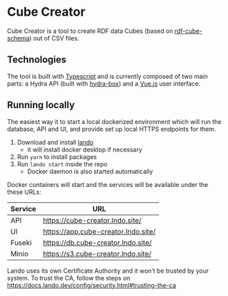 
# Cube Creator

Cube Creator is a tool to create RDF data Cubes (based on
[rdf-cube-schema](https://github.com/zazuko/rdf-cube-schema)) out of CSV files.

## Technologies

The tool is built with [Typescript](https://www.typescriptlang.org/) and is
currently composed of two main parts: a Hydra API (built with
[hydra-box](https://github.com/zazuko/hydra-box)) and a [Vue.js](https://vuejs.org/)
user interface.

## Running locally

The easiest way it to start a local dockerized environment which will run the database, API and UI, and provide set up local HTTPS endpoints for them.

1. Download and install [lando](https://github.com/lando/lando/releases)
   * it will install docker desktop if necessary
2. Run `yarn` to install packages
3. Run `lando start` inside the repo
   * Docker daemon is also started automatically

Docker containers will start and the services will be available under the these URLs:

| Service | URL                                 |
| --      | --                                  |
| API     | https://cube-creator.lndo.site/     |
| UI      | https://app.cube-creator.lndo.site/ |
| Fuseki  | https://db.cube-creator.lndo.site/  |
| Minio   | <https://s3.cube-creator.lndo.site/>  |

Lando uses its own Certificate Authority and it won't be trusted by your system.
To trust the CA, follow the steps on https://docs.lando.dev/config/security.html#trusting-the-ca

